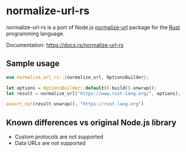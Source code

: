# normalize-url-rs

normalize-url-rs is a port of Node.js [normalize-url](https://github.com/sindresorhus/normalize-url) package
for the [Rust](http://rust-lang.org/) programming language.
    
Documentation: https://docs.rs/normalize-url-rs

## Sample usage
```rs
use normalize_url_rs::{normalize_url, OptionsBuilder};

let options = OptionsBuilder::default().build().unwrap();
let result = normalize_url("https://www.rust-lang.org/", options);

assert_eq!(result.unwrap(), "https://rust-lang.org")
```

## Known differences vs original Node.js library

- Custom protocols are not supported
- Data URLs are not supported
